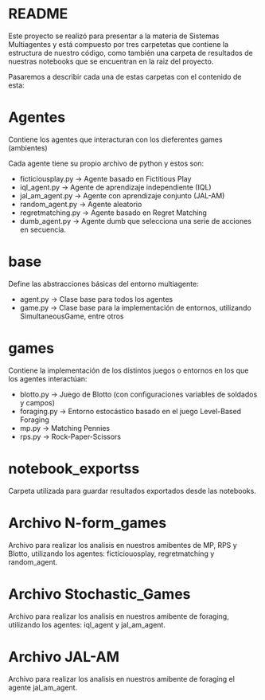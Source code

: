 # README 

Este proyecto se realizó para presentar a la materia de Sistemas Multiagentes y está compuesto por tres carpetetas que contiene la estructura de nuestro código, como también una carpeta de resultados de nuestras notebooks que se encuentran en la raiz del proyecto.

Pasaremos a describir cada una de estas carpetas con el contenido de esta:

# Agentes
Contiene los agentes que interacturan con los dieferentes games (ambientes)

Cada agente tiene su propio archivo de python y estos son:

* ficticiousplay.py -> Agente basado en Fictitious Play
* iql_agent.py -> Agente de aprendizaje independiente (IQL)
* jal_am_agent.py -> Agente con aprendizaje conjunto (JAL-AM)
* random_agent.py -> Agente aleatorio
* regretmatching.py -> Agente basado en Regret Matching
* dumb_agent.py -> Agente dumb que selecciona una serie de acciones en secuencia.

# base
Define las abstracciones básicas del entorno multiagente:

* agent.py -> Clase base para todos los agentes
* game.py -> Clase base para la implementación de entornos, utilizando SimultaneousGame, entre otros

# games
Contiene la implementación de los distintos juegos o entornos en los que los agentes interactúan:

* blotto.py -> Juego de Blotto (con configuraciones variables de soldados y campos)
* foraging.py -> Entorno estocástico basado en el juego Level-Based Foraging
* mp.py -> Matching Pennies
* rps.py -> Rock-Paper-Scissors

# notebook_exportss
Carpeta utilizada para guardar resultados exportados desde las notebooks.

# Archivo N-form_games
Archivo para realizar los analisis en nuestros amibentes de MP, RPS y Blotto, utilizando los agentes: ficticiouosplay, regretmatching y random_agent.

# Archivo Stochastic_Games
Archivo para realizar los analisis en nuestros amibente de foraging, utilizando los agentes: iql_agent y jal_am_agent.

# Archivo JAL-AM
Archivo para realizar los analisis en nuestros amibente de foraging el agente jal_am_agent.
